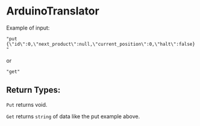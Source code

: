 # ArduinoTranslator

Example of input:

``"put {\"id\":0,\"next_product\":null,\"current_position\":0,\"halt\":false}"`` 
  
or  

``"get"``

## Return Types:

``Put`` returns void.

``Get`` returns ``string`` of data like the put example above.
